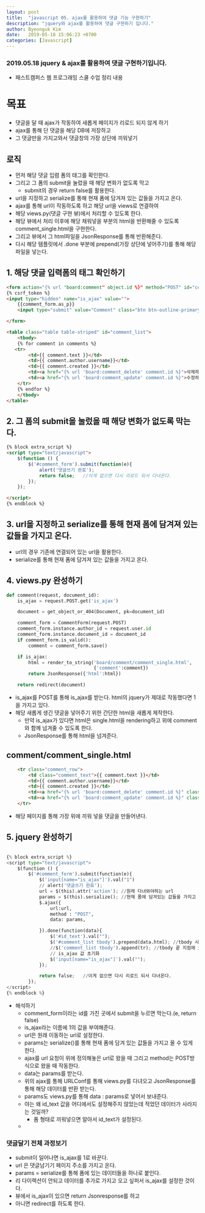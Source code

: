 ```yaml
---
layout: post
title:  "javascript 05. ajax를 활용하여 댓글 기능 구현하기"
description: "jquery와 ajax를 활용하여 댓글 구현하기 입니다."
author: Byeonguk Kim
date:   2019-05-18 15:06:23 +0700
categories: [Javascript]
---
```


### 2019.05.18 jquery & ajax를 활용하여 댓글 구현하기입니다.

* 패스트캠퍼스 웹 프로그래밍 스쿨 수업 정리 내용


# 목표

* 댓글을 달 때 ajax가 작동하여 새롭게 페이지가 리로드 되지 않게 하기
* ajax를 통해 단 댓글을 해당 DB에 저장하고
* 그 댓글만을 가지고와서 댓글창의 가장 상단에 끼워넣기

## 로직

* 먼저 해당 댓글 입렴 폼의 태그를 확인한다.
* 그리고 그 폼의 submit을 눌렀을 때 해당 변화가 없도록 막고
    * submit의 경우 return false를 활용한다.
* url을 지정하고 serialize를 통해 현재 폼에 담겨져 있는 값들을 가지고 온다.
* ajax를 통해 url이 작동하도록 하고 해당 url을 views로 연결하여 
* 해당 views.py(댓글 구현 뷰)에서 처리할 수 있도록 한다. 
* 해당 뷰에서 처리 이후에 해당 채워넣을 부분의 html을 반환해줄 수 있도록 comment_single.html을 구현한다.
* 그리고 뷰에서 그 html파일을 JsonResponse를 통해 반환해준다.
* 다시 해당 템플릿에서 .done 부분에 prepend(가장 상단에 넣어주기)를 통해 해당 파일을 넣는다.


## 1. 해당 댓글 입력폼의 태그 확인하기

```html
<form action="{% url "board:comment" object.id %}" method="POST" id="comment_form">
{% csrf_token %}
<input type="hidden" name="is_ajax" value="">
    {{comment_form.as_p}}
    <input type="submit" value="Comment" class="btn btn-outline-primary">

</form>

<table class="table table-striped" id="comment_list">
    <tbody>
    {% for comment in comments %}
   <tr>
        <td>{{ comment.text }}</td>
        <td>{{ comment.author.username}}</td>
        <td>{{ comment.created }}</td>
        <td><a href="{% url 'board:comment_delete' comment.id %}">삭제하기</a></td>
        <td><a href="{% url 'board:comment_update' comment.id %}">수정하기</a></td>
    </tr>
    {% endfor %}
    </tbody>
</table>
```

## 2. 그 폼의 submit을 눌렀을 때 해당 변화가 없도록 막는다.

```html
{% block extra_script %}
<script type="text/javascript">
    $(function () {
        $('#comment_form').submit(function(e){
            alert('댓글쓰기 완료');
            return false;   //이게 없으면 다시 리로드 되서 다녀온다.
        });
    });

</script>
{% endblock %}
```

## 3. url을 지정하고 serialize를 통해 현재 폼에 담겨져 있는 값들을 가지고 온다.
* url의 경우 기존에 연결되어 있는 url을 활용한다.
* serialize를 통해 현재 폼에 담겨져 있는 값들을 가지고 온다.

## 4. views.py 완성하기

```python
def comment(request, document_id):
    is_ajax = request.POST.get('is_ajax')

    document = get_object_or_404(Document, pk=document_id)

    comment_form = CommentForm(request.POST)
    comment_form.instance.author_id = request.user.id
    comment_form.instance.document_id = document_id
    if comment_form.is_valid():
        comment = comment_form.save()

    if is_ajax:
        html = render_to_string('board/comment/comment_single.html',
                                {'comment':comment})
        return JsonResponse({'html':html})

    return redirect(document)
```

* is_ajax를 POST를 통해 is_ajax를 받는다. html의 jquery가 제대로 작동했다면 1을 가지고 있다.
* 해당 새롭게 생긴 댓글을 넣어주기 위한 간단한 html을 새롭게 제작한다.
    * 만약 is_ajax가 있다면 html은 single.html을 rendering하고 위에 comment와 함께 넘겨줄 수 있도록 한다.
    * JsonResponse를 통해 html을 넘겨준다. 

## comment/comment_single.html

```html
    <tr class="comment_row">
        <td class="comment_text">{{ comment.text }}</td>
        <td>{{ comment.author.username}}</td>
        <td>{{ comment.created }}</td>
        <td><a href="{% url 'board:comment_delete' comment.id %}" class="btn_comment_delete">삭제하기</a></td>
        <td><a href="{% url 'board:comment_update' comment.id %}" class="btn_comment_update">수정하기</a></td>
    </tr>
```

* 해당 페이지를 통해 가장 위에 끼워 넣을 댓글을 만들어낸다.

## 5. jquery 완성하기

```python

{% block extra_script %}
<script type="text/javascript">
    $(function () {
        $('#comment_form').submit(function(e){
            $('input[name="is_ajax"]').val("1")
            // alert('댓글쓰기 완료');
            url = $(this).attr('action'); //원래 다녀와야하는 url
            params = $(this).serialize(); //현재 폼에 담겨있는 값들을 가지고 올 수 있게 해준다.
            $.ajax({
                url:url,
                method : "POST",
                data: params,

            }).done(function(data){
                $('#id_text').val("");
                $('#comment_list tbody').prepend(data.html); //tbody 시작지점에 요소 끼워넣기
                //$('comment_list tbody').append(tr); //tbody 끝 지점에 요소 끼워넣기
                // is_ajax 값 초기화
                $('input[name="is_ajax"]').val("");
            });

            return false;   //이게 없으면 다시 리로드 되서 다녀온다.
        });
</script>
{% endblock %}

```

* 해석하기
    * comment_form이라는 id를 가진 곳에서 submit을 누르면 막는다.(e, return false)
    * is_ajax라는 이름에 1의 값을 부여해준다.
    * url은 원래 이동하는 url로 설정한다.
    * params는 serialize()를 통해 현재 폼에 담겨 있는 값들을 가지고 올 수 있게 한다.
    * ajax를 url 요청이 위에 정의해놓은 url로 왔을 때 그리고 method는 POST방식으로 왔을 때 작동한다. 
    * data는 params를 받는다.
    * 위의 ajax를 통해 URLConf를 통해 views.py를 다녀오고 JsonResponse를 통해 해당 데이터를 반환 받는다.
    * params도 views.py를 통해 data : params로 넣어서 보내준다. 
    * 야는 왜 id_text 값을 어디에서도 설정해주지 않았는데 적었던 데이터가 사라지는 것일까?
        * 폼 형태로 끼워넣으면 알아서 id_text가 설정된다.
    * 


### 댓글달기 전체 과정보기

* submit이 일어나면 is_ajax를 1로 바꾼다.
* url 은 댓글남기기 페이지 주소를 가지고 온다.
* params = serialize를 통해 폼에 있는 데이터들을 하나로 붙인다.
* 리 다이렉션이 안되고 데이터를 추가로 가지고 오고 싶퍼서 is_ajax를 설정한 것이다.
* 뷰에서 is_ajax이 있으면 return Jsonresponse를 하고
* 아니면 redirect를 하도록 한다.
